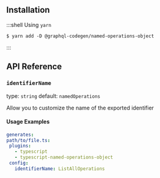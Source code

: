 ## Installation

:::shell Using `yarn`

    $ yarn add -D @graphql-codegen/named-operations-object

:::

## API Reference

### `identifierName`

type: `string`
default: `namedOperations`

Allow you to customize the name of the exported identifier

#### Usage Examples

```yml
generates:
path/to/file.ts:
 plugins:
   - typescript
   - typescript-named-operations-object
 config:
   identifierName: ListAllOperations
```